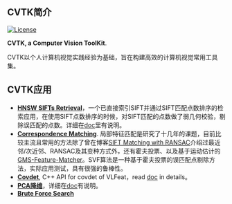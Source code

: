 ## CVTK简介

[![License](https://img.shields.io/badge/license-BSD-blue.svg)](../LICENSE)

**CVTK, a Computer Vision ToolKit**. 

CVTK以个人计算机视觉实践经验为基础，旨在构建高效的计算机视觉常用工具集。

## CVTK应用

- [**HNSW SIFTs Retrieval**](https://github.com/willard-yuan/cvtk/tree/master/hnsw_sifts_retrieval)，一个已直接索引SIFT并通过SIFT匹配点数排序的检索应用，在使用SIFT点数排序的时候，对SIFT匹配的点数做了弱几何校验，剔除误匹配的点数。详细在[doc](https://github.com/willard-yuan/cvtk/tree/master/hnsw_sifts_retrieval)里有说明。
- [**Correspondence Matching**](https://github.com/willard-yuan/cvtk/tree/master/correspondence_matching). 局部特征匹配是研究了十几年的课题，目前比较主流且常用的方法除了曾在博客[SIFT Matching with RANSAC](http://yongyuan.name/blog/SIFT(ASIFT)-Matching-with-RANSAC.html)介绍过最近邻/次近邻、RANSAC及其变种方式外，还有霍夫投票、以及基于运动估计的[GMS-Feature-Matcher](https://github.com/JiawangBian/GMS-Feature-Matcher)。SVF算法是一种基于霍夫投票的误匹配点剔除方法，实际应用测试，具有很强的鲁棒性。
- [**Covdet**](https://github.com/willard-yuan/cvtk/tree/master/covdet), C++ API for covdet of VLFeat，read [doc](https://github.com/willard-yuan/cvtk/tree/master/covdet) in details。
- [**PCA降维**](https://github.com/willard-yuan/cvtk/tree/master/pca)，详细在[doc](https://github.com/willard-yuan/cvtk/tree/master/pca)有说明。
- [**Brute Force Search**]()